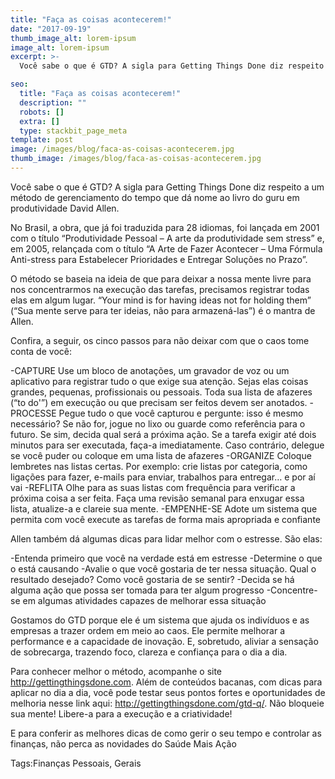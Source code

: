 ```yaml
---
title: "Faça as coisas acontecerem!"
date: "2017-09-19"
thumb_image_alt: lorem-ipsum
image_alt: lorem-ipsum
excerpt: >-
  Você sabe o que é GTD? A sigla para Getting Things Done diz respeito a um método de gerenciamento do tempo que dá nome ao livro do guru em produtividade David Allen.

seo:
  title: "Faça as coisas acontecerem!"
  description: ""
  robots: []
  extra: []
  type: stackbit_page_meta
template: post
image: /images/blog/faca-as-coisas-acontecerem.jpg
thumb_image: /images/blog/faca-as-coisas-acontecerem.jpg
---
```


Você sabe o que é GTD? A sigla para Getting Things Done diz respeito a um método de gerenciamento do tempo que dá nome ao livro do guru em produtividade David Allen.

No Brasil, a obra, que já foi traduzida para 28 idiomas, foi lançada em 2001 com o título “Produtividade Pessoal – A arte da produtividade sem stress” e, em 2005, relançada com o título “A Arte de Fazer Acontecer – Uma Fórmula Anti-stress para Estabelecer Prioridades e Entregar Soluções no Prazo”.

O método se baseia na ideia de que para deixar a nossa mente livre para nos concentrarmos na execução das tarefas, precisamos registrar todas elas em algum lugar. “Your mind is for having ideas not for holding them” (“Sua mente serve para ter ideias, não para armazená-las”) é o mantra de Allen.

Confira, a seguir, os cinco passos para não deixar com que o caos tome conta de você:

-CAPTURE
Use um bloco de anotações, um gravador de voz ou um aplicativo para registrar tudo o que exige sua atenção. Sejas elas coisas grandes, pequenas, profissionais ou pessoais. Toda sua lista de afazeres (“to do'”) em execução ou que precisam ser feitos devem ser anotados.
-PROCESSE
Pegue tudo o que você capturou e pergunte: isso é mesmo necessário? Se não for, jogue no lixo ou guarde como referência para o futuro. Se sim, decida qual será a próxima ação. Se a tarefa exigir até dois minutos para ser executada, faça-a imediatamente. Caso contrário, delegue se você puder ou coloque em uma lista de afazeres
-ORGANIZE
Coloque lembretes nas listas certas. Por exemplo: crie listas por categoria, como ligações para fazer, e-mails para enviar, trabalhos para entregar… e por aí vai
-REFLITA
Olhe para as suas listas com frequência para verificar a próxima coisa a ser feita. Faça uma revisão semanal para enxugar essa lista, atualize-a e clareie sua mente.
-EMPENHE-SE
Adote um sistema que permita com você execute as tarefas de forma mais apropriada e confiante

Allen também dá algumas dicas para lidar melhor com o estresse. São elas:

-Entenda primeiro que você na verdade está em estresse
-Determine o que o está causando
-Avalie o que você gostaria de ter nessa situação. Qual o resultado desejado? Como você gostaria de se sentir?
-Decida se há alguma ação que possa ser tomada para ter algum progresso
-Concentre-se em algumas atividades capazes de melhorar essa situação

Gostamos do GTD porque ele é um sistema que ajuda os indivíduos e as empresas a trazer ordem em meio ao caos. Ele permite melhorar a performance e a capacidade de inovação. E, sobretudo, aliviar a sensação de sobrecarga, trazendo foco, clareza e confiança para o dia a dia.

Para conhecer melhor o método, acompanhe o site http://gettingthingsdone.com. Além de conteúdos bacanas, com dicas para aplicar no dia a dia, você pode testar seus pontos fortes e oportunidades de melhoria nesse link aqui: http://gettingthingsdone.com/gtd-q/. Não bloqueie sua mente! Libere-a para a execução e a criatividade!

E para conferir as melhores dicas de como gerir o seu tempo e controlar as finanças, não perca as novidades do Saúde Mais Ação

Tags:Finanças Pessoais, Gerais
